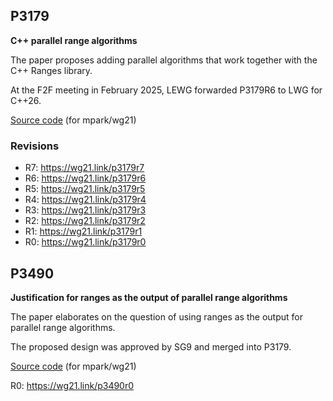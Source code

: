 ## P3179
**C++ parallel range algorithms**

The paper proposes adding parallel algorithms that work together with the C++ Ranges library.

At the F2F meeting in February 2025, LEWG forwarded P3179R6 to LWG for C++26.

[Source code](P3179/P3179.md) (for mpark/wg21)

### Revisions

- R7: https://wg21.link/p3179r7
- R6: https://wg21.link/p3179r6
- R5: https://wg21.link/p3179r5
- R4: https://wg21.link/p3179r4
- R3: https://wg21.link/p3179r3
- R2: https://wg21.link/p3179r2
- R1: https://wg21.link/p3179r1
- R0: https://wg21.link/p3179r0


## P3490
**Justification for ranges as the output of parallel range algorithms**

The paper elaborates on the question of using ranges as the output for parallel range algorithms.

The proposed design was approved by SG9 and merged into P3179.

[Source code](P3490/P3490.md) (for mpark/wg21)

R0: https://wg21.link/p3490r0
